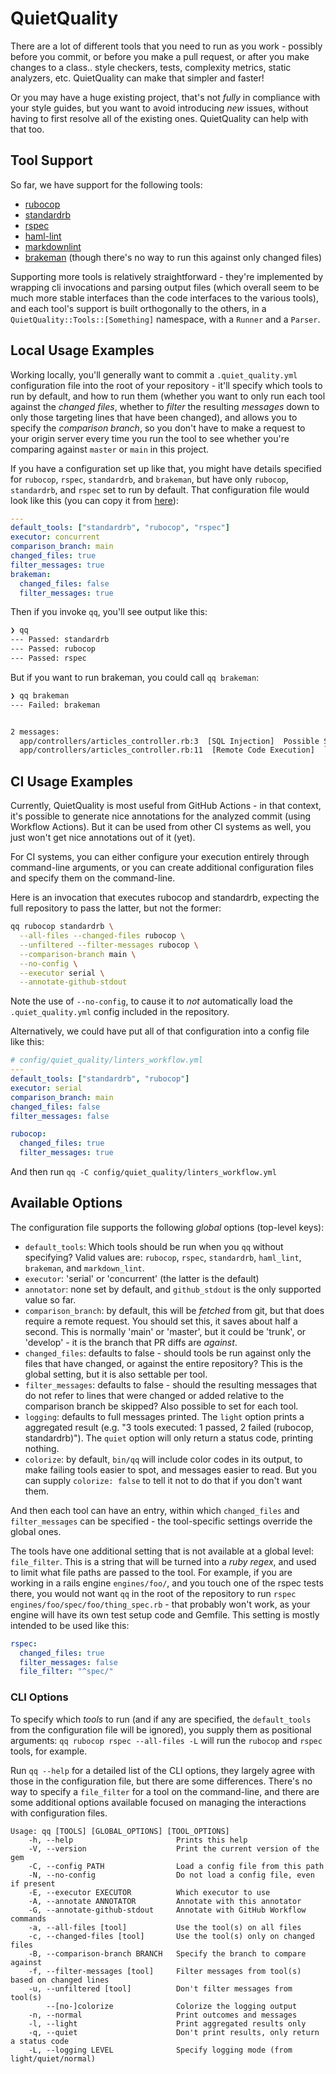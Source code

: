 # QuietQuality

There are a lot of different tools that you need to run as you work - possibly
before you commit, or before you make a pull request, or after you make changes
to a class.. style checkers, tests, complexity metrics, static analyzers, etc.
QuietQuality can make that simpler and faster!

Or you may have a huge existing project, that's not _fully_ in compliance with
your style guides, but you want to avoid introducing _new_ issues, without
having to first resolve all of the existing ones. QuietQuality can help with
that too.

## Tool Support

So far, we have support for the following tools:

* [rubocop](https://github.com/rubocop/rubocop)
* [standardrb](https://github.com/standardrb/standard)
* [rspec](https://rspec.info/)
* [haml-lint](https://github.com/sds/haml-lint)
* [markdownlint](https://github.com/markdownlint/markdownlint)
* [brakeman](https://brakemanscanner.org/) (though there's no way to run this
  against only changed files)

Supporting more tools is relatively straightforward - they're implemented by
wrapping cli invocations and parsing output files (which overall seem to be much
more stable interfaces than the code interfaces to the various tools), and each
tool's support is built orthogonally to the others, in a
`QuietQuality::Tools::[Something]` namespace, with a `Runner` and a `Parser`.

## Local Usage Examples

Working locally, you'll generally want to commit a `.quiet_quality.yml`
configuration file into the root of your repository - it'll specify which tools
to run by default, and how to run them (whether you want to only run each tool
against the _changed files_, whether to _filter_ the resulting _messages_ down
to only those targeting lines that have been changed), and allows you to specify
the _comparison branch_, so you don't have to make a request to your origin
server every time you run the tool to see whether you're comparing against
`master` or `main` in this project.

If you have a configuration set up like that, you might have details specified
for `rubocop`, `rspec`, `standardrb`, and `brakeman`, but have only `rubocop`,
`standardrb`, and `rspec` set to run by default. That configuration file would
look like this (you can copy it from [here](docs/example-config.yml)):

```yaml
---
default_tools: ["standardrb", "rubocop", "rspec"]
executor: concurrent
comparison_branch: main
changed_files: true
filter_messages: true
brakeman:
  changed_files: false
  filter_messages: true
```

Then if you invoke `qq`, you'll see output like this:

```bash
❯ qq
--- Passed: standardrb
--- Passed: rubocop
--- Passed: rspec
```

But if you want to run brakeman, you could call `qq brakeman`:

```bash
❯ qq brakeman
--- Failed: brakeman


2 messages:
  app/controllers/articles_controller.rb:3  [SQL Injection]  Possible SQL injection
  app/controllers/articles_controller.rb:11  [Remote Code Execution]  `YAML.load` called with parameter value

```

## CI Usage Examples

Currently, QuietQuality is most useful from GitHub Actions - in that context, it's
possible to generate nice annotations for the analyzed commit (using Workflow
Actions). But it can be used from other CI systems as well, you just won't get
nice annotations out of it (yet).

For CI systems, you can either configure your execution entirely through
command-line arguments, or you can create additional configuration files and
specify them on the command-line.

Here is an invocation that executes rubocop and standardrb, expecting the full
repository to pass the latter, but not the former:

```bash
qq rubocop standardrb \
  --all-files --changed-files rubocop \
  --unfiltered --filter-messages rubocop \
  --comparison-branch main \
  --no-config \
  --executor serial \
  --annotate-github-stdout
```

Note the use of `--no-config`, to cause it to _not_ automatically load the
`.quiet_quality.yml` config included in the repository.

Alternatively, we could have put all of that configuration into a config file
like this:

```yaml
# config/quiet_quality/linters_workflow.yml
---
default_tools: ["standardrb", "rubocop"]
executor: serial
comparison_branch: main
changed_files: false
filter_messages: false

rubocop:
  changed_files: true
  filter_messages: true
```

And then run `qq -C config/quiet_quality/linters_workflow.yml`

## Available Options

The configuration file supports the following _global_ options (top-level keys):

* `default_tools`: Which tools should be run when you `qq` without specifying?
  Valid values are: `rubocop`, `rspec`, `standardrb`, `haml_lint`, `brakeman`,
  and `markdown_lint`.
* `executor`: 'serial' or 'concurrent' (the latter is the default)
* `annotator`: none set by default, and `github_stdout` is the only supported
  value so far.
* `comparison_branch`: by default, this will be _fetched_ from git, but that
  does require a remote request. You should set this, it saves about half a
  second. This is normally 'main' or 'master', but it could be 'trunk', or
  'develop' - it is the branch that PR diffs are _against_.
* `changed_files`: defaults to false - should tools be run against only the
  files that have changed, or against the entire repository? This is the global
  setting, but it is also settable per tool.
* `filter_messages`: defaults to false - should the resulting messages that do
  not refer to lines that were changed or added relative to the comparison
  branch be skipped? Also possible to set for each tool.
* `logging`: defaults to full messages printed. The `light` option
  prints a aggregated result (e.g. "3 tools executed: 1 passed, 2 failed
  (rubocop, standardrb)"). The `quiet` option will only return a status code,
  printing nothing.
* `colorize`: by default, `bin/qq` will include color codes in its output, to
  make failing tools easier to spot, and messages easier to read. But you can
  supply `colorize: false` to tell it not to do that if you don't want them.

And then each tool can have an entry, within which `changed_files` and
`filter_messages` can be specified - the tool-specific settings override the
global ones.

The tools have one additional setting that is not available at a global level:
`file_filter`. This is a string that will be turned into a _ruby regex_, and
used to limit what file paths are passed to the tool. For example, if you are
working in a rails engine `engines/foo/`, and you touch one of the rspec tests
there, you would not want `qq` in the root of the repository to run
`rspec engines/foo/spec/foo/thing_spec.rb` - that probably won't work, as your
engine will have its own test setup code and Gemfile. This setting is mostly
intended to be used like this:

```yaml
rspec:
  changed_files: true
  filter_messages: false
  file_filter: "^spec/"
```

### CLI Options

To specify which _tools_ to run (and if any are specified, the `default_tools`
from the configuration file will be ignored), you supply them as positional
arguments: `qq rubocop rspec --all-files -L` will run the `rubocop` and `rspec`
tools, for example.

Run `qq --help` for a detailed list of the CLI options, they largely agree with
those in the configuration file, but there are some differences. There's no way
to specify a `file_filter` for a tool on the command-line, and there are some
additional options available focused on managing the interactions with
configuration files.

```text
Usage: qq [TOOLS] [GLOBAL_OPTIONS] [TOOL_OPTIONS]
    -h, --help                       Prints this help
    -V, --version                    Print the current version of the gem
    -C, --config PATH                Load a config file from this path
    -N, --no-config                  Do not load a config file, even if present
    -E, --executor EXECUTOR          Which executor to use
    -A, --annotate ANNOTATOR         Annotate with this annotator
    -G, --annotate-github-stdout     Annotate with GitHub Workflow commands
    -a, --all-files [tool]           Use the tool(s) on all files
    -c, --changed-files [tool]       Use the tool(s) only on changed files
    -B, --comparison-branch BRANCH   Specify the branch to compare against
    -f, --filter-messages [tool]     Filter messages from tool(s) based on changed lines
    -u, --unfiltered [tool]          Don't filter messages from tool(s)
        --[no-]colorize              Colorize the logging output
    -n, --normal                     Print outcomes and messages
    -l, --light                      Print aggregated results only
    -q, --quiet                      Don't print results, only return a status code
    -L, --logging LEVEL              Specify logging mode (from light/quiet/normal)
```
